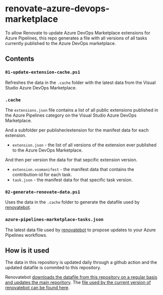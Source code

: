 # renovate-azure-devops-marketplace

To allow Renovate to update Azure DevOps Marketplace extensions for Azure Pipelines, this repo generates a file with all versions of all tasks currently published to the Azure DevOps marketplace.

## Contents

### `01-update-extension-cache.ps1`

Refreshes the data in the `.cache` folder with the latest data from the Visual Studio Azure DevOps Marketplace.

### `.cache`

The `extensions.json` file contains a list of all public  extensions published in the Azure Pipelines category on the Visual Studio Azure DevOps Marketplace.

And a subfolder per publisher/extension for the manifest data for each extension. 

 * `extension.json` - the list of all versions of the extension ever published to the Azure DevOps Marketplace.

And then per version the data for that sepcific extension version.

 * `extension.vsomanifest` - the manifest data that contains the contribution-id for each task.
 * `task.json` - the manifest data for that specific task version.

### `02-generate-renovate-data.ps1`

Uses the data in the `.cache` folder to generate the datafile used by [renovatebot](https://github.com/renovatebot/renovate).

### `azure-pipelines-marketplace-tasks.json`

 The latest data file used by [renovatebot](https://github.com/renovatebot/renovate) to propose updates to your Azure Pipelines workflows.

## How is it used

The data in this repository is updated daily through a github action and the updated datafile is commited to this repository.

Renovatebot [downloads the datafile from this repository on a regular basis and updates the main reporitory](https://github.com/renovatebot/renovate/blob/main/tools/static-data/generate-azure-pipelines-marketplace-tasks.mjs). The [file used by the current version of renovatebot can be found here](https://github.com/renovatebot/renovate/blob/main/data/azure-pipelines-marketplace-tasks.json).